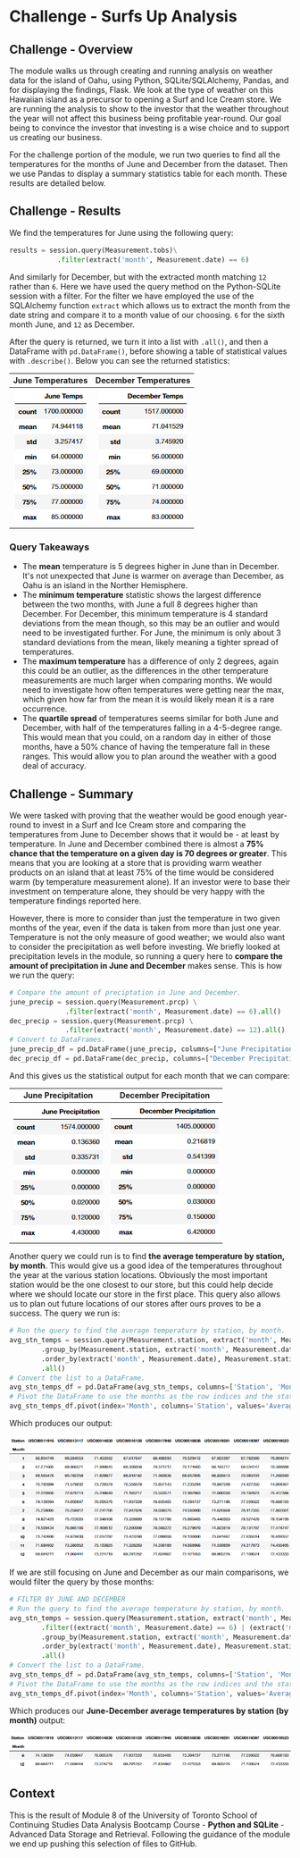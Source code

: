 # Challenge - Surfs Up Analysis

## Challenge - Overview

The module walks us through creating and running analysis on weather data for the island of Oahu, using Python, SQLite/SQLAlchemy, Pandas, and for displaying the findings, Flask. We look at the type of weather on this Hawaiian island as a precursor to opening a Surf and Ice Cream store. We are running the analysis to show to the investor that the weather throughout the year will not affect this business being profitable year-round. Our goal being to convince the investor that investing is a wise choice and to support us creating our business.

For the challenge portion of the module, we run two queries to find all the temperatures for the months of June and December from the dataset. Then we use Pandas to display a summary statistics table for each month. These results are detailed below.

## Challenge - Results

We find the temperatures for June using the following query:

```py
results = session.query(Measurement.tobs)\
            .filter(extract('month', Measurement.date) == 6)
```

And similarly for December, but with the extracted month matching `12` rather than `6`. Here we have used the query method on the Python-SQLite session with a filter. For the filter we have employed the use of the SQLAlchemy function `extract` which allows us to extract the month from the date string and compare it to a month value of our choosing. `6` for the sixth month June, and `12` as December.

After the query is returned, we turn it into a list with `.all()`, and then a DataFrame with `pd.DataFrame()`, before showing a table of statistical values with `.describe()`. Below you can see the returned statistics:

| June Temperatures | December Temperatures |
:------------------:|:----------------------:
![June Temperature Statistics](Images/june_temps_stat_summary.png) | ![December Temperature Statistics](Images/dec_temps_stat_summary.png)

### Query Takeaways

- The **mean** temperature is 5 degrees higher in June than in December. It's not unexpected that June is warmer on average than December, as Oahu is an island in the Norther Hemisphere.
- The **minimum temperature** statistic shows the largest difference between the two months, with June a full 8 degrees higher than December. For December, this minimum temperature is 4 standard deviations from the mean though, so this may be an outlier and would need to be investigated further. For June, the minimum is only about 3 standard deviations from the mean, likely meaning a tighter spread of temperatures.
- The **maximum temperature** has a difference of only 2 degrees, again this could be an outlier, as the differences in the other temperature measurements are much larger when comparing months. We would need to investigate how often temperatures were getting near the max, which given how far from the mean it is would likely mean it is a rare occurrence.
- The **quartile spread** of temperatures seems similar for both June and December, with half of the temperatures falling in a 4-5-degree range. This would mean that you could, on a random day in either of those months, have a 50% chance of having the temperature fall in these ranges. This would allow you to plan around the weather with a good deal of accuracy.

## Challenge - Summary

We were tasked with proving that the weather would be good enough year-round to invest in a Surf and Ice Cream store and comparing the temperatures from June to December shows that it would be - at least by temperature. In June and December combined there is almost a **75% chance that the temperature on a given day is 70 degrees or greater**. This means that you are looking at a store that is providing warm weather products on an island that at least 75% of the time would be considered warm (by temperature measurement alone). If an investor were to base their investment on temperature alone, they should be very happy with the temperature findings reported here.

However, there is more to consider than just the temperature in two given months of the year, even if the data is taken from more than just one year. Temperature is not the only measure of good weather; we would also want to consider the precipitation as well before investing. We briefly looked at precipitation levels in the module, so running a query here to **compare the amount of precipitation in June and December** makes sense. This is how we run the query:

```py
# Compare the amount of preciptation in June and December.
june_precip = session.query(Measurement.prcp) \
              .filter(extract('month', Measurement.date) == 6).all()
dec_precip = session.query(Measurement.prcp) \
              .filter(extract('month', Measurement.date) == 12).all()
# Convert to DataFrames.
june_precip_df = pd.DataFrame(june_precip, columns=["June Precipitation"])
dec_precip_df = pd.DataFrame(dec_precip, columns=["December Precipitation"])
```

And this gives us the statistical output for each month that we can compare:

| June Precipitation | December Precipitation |
:-------------------:|:-----------------------:
![June Temperature Statistics](Images/june_precip_stat_summary.png) | ![December Temperature Statistics](Images/dec_precip_stat_summary.png)

Another query we could run is to find **the average temperature by station, by month**. This would give us a good idea of the temperatures throughout the year at the various station locations. Obviously the most important station would be the one closest to our store, but this could help decide where we should locate our store in the first place. This query also allows us to plan out future locations of our stores after ours proves to be a success. The query we run is:

```py
# Run the query to find the average temperature by station, by month.
avg_stn_temps = session.query(Measurement.station, extract('month', Measurement.date), func.avg(Measurement.tobs))\
        .group_by(Measurement.station, extract('month', Measurement.date))\
        .order_by(extract('month', Measurement.date), Measurement.station)\
        .all()
# Convert the list to a DataFrame.
avg_stn_temps_df = pd.DataFrame(avg_stn_temps, columns=['Station', 'Month', 'Average Temp'])
# Pivot the DataFrame to use the months as the row indices and the stations as column headers.
avg_stn_temps_df.pivot(index='Month', columns='Station', values='Average Temp')
```

Which produces our output:

![Average Temperature by Station and Month](Images/average_temperature_by_station_month.png)

If we are still focusing on June and December as our main comparisons, we would filter the query by those months:

```py
# FILTER BY JUNE AND DECEMBER
# Run the query to find the average temperature by station, by month.
avg_stn_temps = session.query(Measurement.station, extract('month', Measurement.date), func.avg(Measurement.tobs))\
        .filter((extract('month', Measurement.date) == 6) | (extract('month', Measurement.date) == 12))\
        .group_by(Measurement.station, extract('month', Measurement.date))\
        .order_by(extract('month', Measurement.date), Measurement.station)\
        .all()
# Convert the list to a DataFrame.
avg_stn_temps_df = pd.DataFrame(avg_stn_temps, columns=['Station', 'Month', 'Average Temp'])
# Pivot the DataFrame to use the months as the row indices and the stations as column headers.
avg_stn_temps_df.pivot(index='Month', columns='Station', values='Average Temp')
```

Which produces our **June-December average temperatures by station (by month)** output:

![Average Temperature by Station for June and December](Images/average_temperature_by_station_junedec.png)

## Context

This is the result of Module 8 of the University of Toronto School of Continuing Studies Data Analysis Bootcamp Course - **Python and SQLite** - Advanced Data Storage and Retrieval. Following the guidance of the module we end up pushing this selection of files to GitHub.
